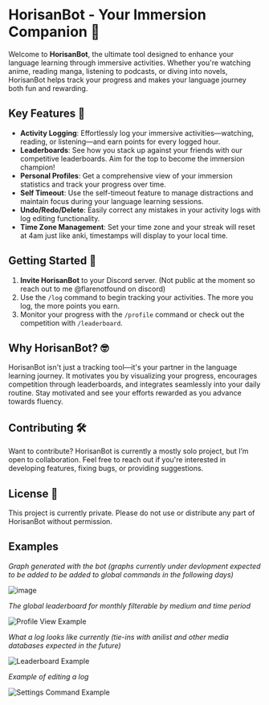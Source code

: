 # HorisanBot - Your Immersion Companion 🌊

Welcome to **HorisanBot**, the ultimate tool designed to enhance your language learning through immersive activities. Whether you're watching anime, reading manga, listening to podcasts, or diving into novels, HorisanBot helps track your progress and makes your language journey both fun and rewarding.

## Key Features 🌟

- **Activity Logging**: Effortlessly log your immersive activities—watching, reading, or listening—and earn points for every logged hour.
- **Leaderboards**: See how you stack up against your friends with our competitive leaderboards. Aim for the top to become the immersion champion!
- **Personal Profiles**: Get a comprehensive view of your immersion statistics and track your progress over time.
- **Self Timeout**: Use the self-timeout feature to manage distractions and maintain focus during your language learning sessions.
- **Undo/Redo/Delete**: Easily correct any mistakes in your activity logs with log editing functionality.
- **Time Zone Management**: Set your time zone and your streak will reset at 4am just like anki, timestamps will display to your local time.

## Getting Started 🚀

1. **Invite HorisanBot** to your Discord server. (Not public at the moment so reach out to me @flarenotfound on discord)
2. Use the `/log` command to begin tracking your activities. The more you log, the more points you earn.
3. Monitor your progress with the `/profile` command or check out the competition with `/leaderboard`.

## Why HorisanBot? 🤓

HorisanBot isn't just a tracking tool—it's your partner in the language learning journey. It motivates you by visualizing your progress, encourages competition through leaderboards, and integrates seamlessly into your daily routine. Stay motivated and see your efforts rewarded as you advance towards fluency.

## Contributing 🛠️

Want to contribute? HorisanBot is currently a mostly solo project, but I’m open to collaboration. Feel free to reach out if you're interested in developing features, fixing bugs, or providing suggestions.

## License 📜

This project is currently private. Please do not use or distribute any part of HorisanBot without permission.

## Examples

*Graph generated with the bot (graphs currently under devlopment expected to be added to be added to global commands in the following days)*

![image](https://github.com/user-attachments/assets/167c96cd-2e80-46fe-85da-0eee4af59357)

*The global leaderboard for monthly filterable by medium and time period*

![Profile View Example](https://github.com/user-attachments/assets/f77be04e-dd98-49e4-b4c7-09885cb90431)

*What a log looks like currently (tie-ins with anilist and other media databases expected in the future)*

![Leaderboard Example](https://github.com/user-attachments/assets/c372e3da-4d73-428a-831a-c0016ca4bba9)

*Example of editing a log*

![Settings Command Example](https://github.com/user-attachments/assets/8b9e4a09-9fec-4cde-8d02-5806c3a327b0)

